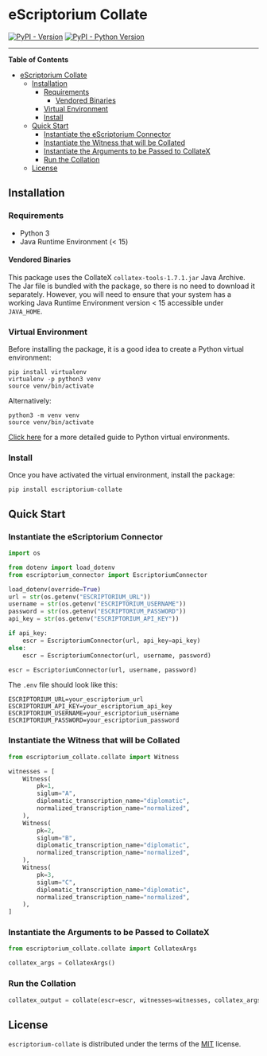 # eScriptorium Collate

[![PyPI - Version](https://img.shields.io/pypi/v/escriptorium-collate.svg)](https://pypi.org/project/escriptorium-collate)
[![PyPI - Python Version](https://img.shields.io/pypi/pyversions/escriptorium-collate.svg)](https://pypi.org/project/escriptorium-collate)

---

**Table of Contents**

- [eScriptorium Collate](#escriptorium-collate)
  - [Installation](#installation)
    - [Requirements](#requirements)
      - [Vendored Binaries](#vendored-binaries)
    - [Virtual Environment](#virtual-environment)
    - [Install](#install)
  - [Quick Start](#quick-start)
    - [Instantiate the eScriptorium Connector](#instantiate-the-escriptorium-connector)
    - [Instantiate the Witness that will be Collated](#instantiate-the-witness-that-will-be-collated)
    - [Instantiate the Arguments to be Passed to CollateX](#instantiate-the-arguments-to-be-passed-to-collatex)
    - [Run the Collation](#run-the-collation)
  - [License](#license)

## Installation

### Requirements

- Python 3
- Java Runtime Environment (< 15)

#### Vendored Binaries

This package uses the CollateX `collatex-tools-1.7.1.jar` Java Archive. The Jar file is bundled with the package, so there is no need to download it separately. However, you will need to ensure that your system has a working Java Runtime Environment version < 15 accessible under `JAVA_HOME`.

### Virtual Environment

Before installing the package, it is a good idea to create a Python virtual environment:

```console
pip install virtualenv
virtualenv -p python3 venv
source venv/bin/activate
```

Alternatively:

```console
python3 -m venv venv
source venv/bin/activate
```

[Click here](https://docs.python-guide.org/dev/virtualenvs/) for a more detailed guide to Python virtual environments.

### Install

Once you have activated the virtual environment, install the package:

```console
pip install escriptorium-collate
```

## Quick Start

### Instantiate the eScriptorium Connector

```python
import os

from dotenv import load_dotenv
from escriptorium_connector import EscriptoriumConnector

load_dotenv(override=True)
url = str(os.getenv("ESCRIPTORIUM_URL"))
username = str(os.getenv("ESCRIPTORIUM_USERNAME"))
password = str(os.getenv("ESCRIPTORIUM_PASSWORD"))
api_key = str(os.getenv("ESCRIPTORIUM_API_KEY"))

if api_key:
    escr = EscriptoriumConnector(url, api_key=api_key)
else:
    escr = EscriptoriumConnector(url, username, password)

escr = EscriptoriumConnector(url, username, password)
```

The `.env` file should look like this:

```console
ESCRIPTORIUM_URL=your_escriptorium_url
ESCRIPTORIUM_API_KEY=your_escriptorium_api_key
ESCRIPTORIUM_USERNAME=your_escriptorium_username
ESCRIPTORIUM_PASSWORD=your_escriptorium_password
```

### Instantiate the Witness that will be Collated

```python
from escriptorium_collate.collate import Witness

witnesses = [
    Witness(
        pk=1,
        siglum="A",
        diplomatic_transcription_name="diplomatic",
        normalized_transcription_name="normalized",
    ),
    Witness(
        pk=2,
        siglum="B",
        diplomatic_transcription_name="diplomatic",
        normalized_transcription_name="normalized",
    ),
    Witness(
        pk=3,
        siglum="C",
        diplomatic_transcription_name="diplomatic",
        normalized_transcription_name="normalized",
    ),
]
```

### Instantiate the Arguments to be Passed to CollateX

```python
from escriptorium_collate.collate import CollatexArgs

collatex_args = CollatexArgs()
```

### Run the Collation

```python
collatex_output = collate(escr=escr, witnesses=witnesses, collatex_args=collatex_args)
```

## License

`escriptorium-collate` is distributed under the terms of the [MIT](https://spdx.org/licenses/MIT.html) license.
